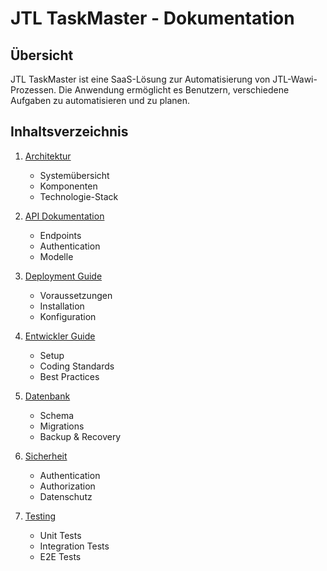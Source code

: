 # JTL TaskMaster - Dokumentation

## Übersicht
JTL TaskMaster ist eine SaaS-Lösung zur Automatisierung von JTL-Wawi-Prozessen. Die Anwendung ermöglicht es Benutzern, verschiedene Aufgaben zu automatisieren und zu planen.

## Inhaltsverzeichnis

1. [Architektur](architecture/README.md)
   - Systemübersicht
   - Komponenten
   - Technologie-Stack

2. [API Dokumentation](api/README.md)
   - Endpoints
   - Authentication
   - Modelle

3. [Deployment Guide](deployment/README.md)
   - Voraussetzungen
   - Installation
   - Konfiguration

4. [Entwickler Guide](development/README.md)
   - Setup
   - Coding Standards
   - Best Practices

5. [Datenbank](database/README.md)
   - Schema
   - Migrations
   - Backup & Recovery

6. [Sicherheit](security/README.md)
   - Authentication
   - Authorization
   - Datenschutz

7. [Testing](testing/README.md)
   - Unit Tests
   - Integration Tests
   - E2E Tests
